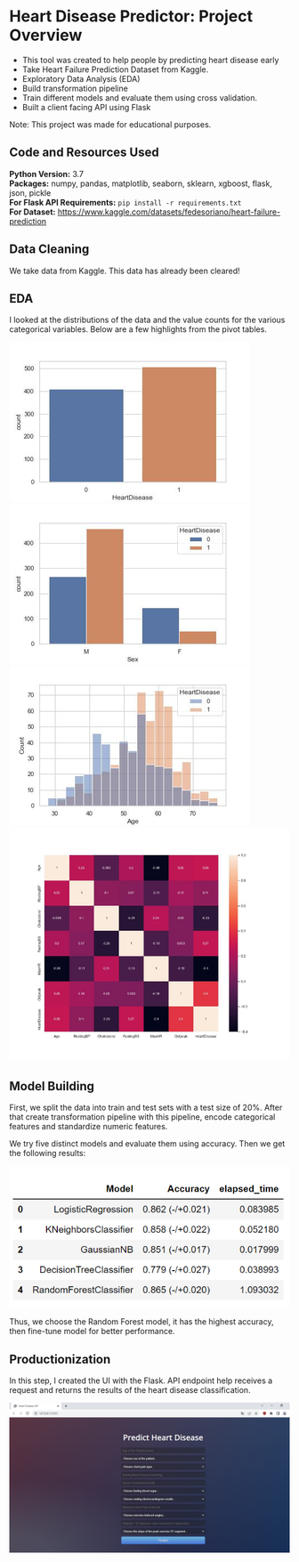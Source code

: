 # Heart Disease Predictor: Project Overview  
* This tool was created to help people by predicting heart disease early
* Take Heart Failure Prediction Dataset from Kaggle.
* Exploratory Data Analysis (EDA)
* Build transformation pipeline
* Train different models and evaluate them using cross validation.
* Built a client facing API using Flask 

Note: This project was made for educational purposes.

## Code and Resources Used 
**Python Version:** 3.7  
**Packages:** numpy, pandas, matplotlib, seaborn, sklearn, xgboost, flask, json, pickle  
**For Flask API Requirements:**  ```pip install -r requirements.txt```  
**For Dataset:** https://www.kaggle.com/datasets/fedesoriano/heart-failure-prediction 

## Data Cleaning
We take data from Kaggle. This data has already been cleared!

## EDA
I looked at the distributions of the data and the value counts for the various categorical variables. Below are a few highlights from the pivot tables. 

![alt text](https://github.com/polaternez/heart_disease_proj/blob/data_eda/images/HeartDisease_counts.jpg "Heart Disease Counts")
![alt text](https://github.com/polaternez/heart_disease_proj/blob/data_eda/images/Sex.jpg "Heart Disease by Sex")
![alt text](https://github.com/polaternez/heart_disease_proj/blob/data_eda/images/age.jpg "Heart Disease by Age")
![alt text](https://github.com/polaternez/heart_disease_proj/blob/data_eda/images/correlation.jpg "Correlation")

## Model Building 

First, we split the data into train and test sets with a test size of 20%. After that create transformation pipeline with this pipeline, encode categorical features 
and standardize numeric features.   

We try five distinct models and evaluate them using accuracy. Then we get the following results:

![alt text](https://github.com/polaternez/heart_disease_proj/blob/data_eda/images/model_performance.png "Model Performances")

Thus, we choose the Random Forest model, it has the highest accuracy, then fine-tune model for better performance.

## Productionization 
In this step, I created the UI with the Flask. API endpoint help receives a request and returns the results of the heart disease classification.

![alt text](https://github.com/polaternez/heart_disease_proj/blob/master/images/heart_disease_api.png "Predict Heart Disease")



